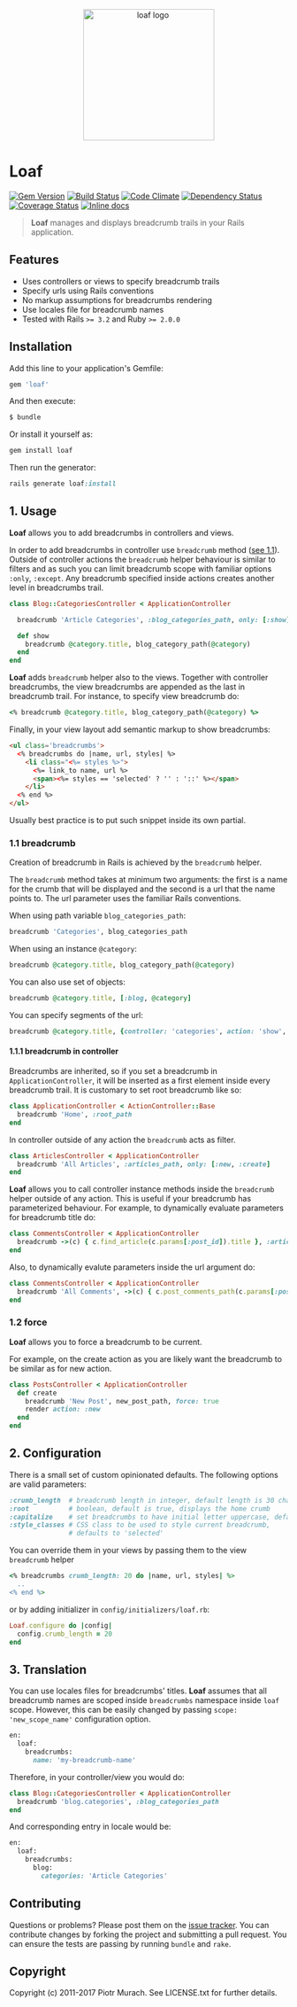 <div align="center">
  <img width="237" src="https://cdn.rawgit.com/piotrmurach/loaf/master/assets/loaf_logo.png" alt="loaf logo" />
</div>

# Loaf

[![Gem Version](https://badge.fury.io/rb/loaf.svg)][gem]
[![Build Status](https://secure.travis-ci.org/piotrmurach/loaf.svg?branch=master)][travis]
[![Code Climate](https://codeclimate.com/github/piotrmurach/loaf/badges/gpa.svg)][codeclimate]
[![Dependency Status](https://gemnasium.com/piotrmurach/loaf.svg?travis)][gemnasium]
[![Coverage Status](https://coveralls.io/repos/github/piotrmurach/loaf/badge.svg?branch=master)][coveralls]
[![Inline docs](http://inch-ci.org/github/piotrmurach/loaf.svg?branch=master)][inchpages]

[gem]: http://badge.fury.io/rb/loaf
[travis]: http://travis-ci.org/piotrmurach/loaf
[codeclimate]: https://codeclimate.com/github/piotrmurach/loaf
[gemnasium]: https://gemnasium.com/piotrmurach/loaf
[coveralls]: https://coveralls.io/github/piotrmurach/loaf
[inchpages]: http://inch-ci.org/github/piotrmurach/loaf

> **Loaf** manages and displays breadcrumb trails in your Rails application.

## Features

* Uses controllers or views to specify breadcrumb trails
* Specify urls using Rails conventions
* No markup assumptions for breadcrumbs rendering
* Use locales file for breadcrumb names
* Tested with Rails `>= 3.2` and Ruby `>= 2.0.0`

## Installation

Add this line to your application's Gemfile:

```ruby
gem 'loaf'
```

And then execute:

```ruby
$ bundle
```

Or install it yourself as:

```ruby
gem install loaf
```

Then run the generator:

```ruby
rails generate loaf:install
```

## 1. Usage

**Loaf** allows you to add breadcrumbs in controllers and views.

In order to add breadcrumbs in controller use `breadcrumb` method ([see 1.1](#11-breadcrumb)). Outside of controller actions the `breadcrumb` helper behaviour is similar to filters and as such you can limit breadcrumb scope with familiar options `:only`, `:except`. Any breadcrumb specified inside actions creates another level in breadcrumbs trail.

```ruby
class Blog::CategoriesController < ApplicationController

  breadcrumb 'Article Categories', :blog_categories_path, only: [:show]

  def show
    breadcrumb @category.title, blog_category_path(@category)
  end
end
```

**Loaf** adds `breadcrumb` helper also to the views. Together with controller breadcrumbs, the view breadcrumbs are appended as the last in breadcrumb trail. For instance, to specify view breadcrumb do:

```ruby
<% breadcrumb @category.title, blog_category_path(@category) %>
```

Finally, in your view layout add semantic markup to show breadcrumbs:

```html
<ul class='breadcrumbs'>
  <% breadcrumbs do |name, url, styles| %>
    <li class="<%= styles %>">
      <%= link_to name, url %>
      <span><%= styles == 'selected' ? '' : '::' %></span>
    </li>
  <% end %>
</ul>
```

Usually best practice is to put such snippet inside its own partial.

### 1.1 breadcrumb

Creation of breadcrumb in Rails is achieved by the `breadcrumb` helper.

The `breadcrumb` method takes at minimum two arguments: the first is a name for the crumb that will be displayed and the second is a url that the name points to. The url parameter uses the familiar Rails conventions.

When using path variable `blog_categories_path`:

```ruby
breadcrumb 'Categories', blog_categories_path
```

When using an instance `@category`:

```ruby
breadcrumb @category.title, blog_category_path(@category)
```

You can also use set of objects:

```ruby
breadcrumb @category.title, [:blog, @category]
```

You can specify segments of the url:

```ruby
breadcrumb @category.title, {controller: 'categories', action: 'show', id: @category.id}
```

#### 1.1.1 breadcrumb in controller

Breadcrumbs are inherited, so if you set a breadcrumb in `ApplicationController`, it will be inserted as a first element inside every breadcrumb trail. It is customary to set root breadcrumb like so:

```ruby
class ApplicationController < ActionController::Base
  breadcrumb 'Home', :root_path
end
```

In controller outside of any action the `breadcrumb` acts as filter.

```ruby
class ArticlesController < ApplicationController
  breadcrumb 'All Articles', :articles_path, only: [:new, :create]
end
```

**Loaf** allows you to call controller instance methods inside the `breadcrumb` helper outside of any action. This is useful if your breadcrumb has parameterized behaviour. For example, to dynamically evaluate parameters for breadcrumb title do:

```ruby
class CommentsController < ApplicationController
  breadcrumb ->(c) { c.find_article(c.params[:post_id]).title }, :articles_path
end
```

Also, to dynamically evalute parameters inside the url argument do:

```ruby
class CommentsController < ApplicationController
  breadcrumb 'All Comments', ->(c) { c.post_comments_path(c.params[:post_id]) }
end
```

### 1.2 force

**Loaf** allows you to force a breadcrumb to be current.

For example, on the create action as you are likely want the breadcrumb to be similar as for new action.

```ruby
class PostsController < ApplicationController
  def create
    breadcrumb 'New Post', new_post_path, force: true
    render action: :new
  end
end
```

## 2. Configuration

There is a small set of custom opinionated defaults. The following options are valid parameters:

```ruby
:crumb_length  # breadcrumb length in integer, default length is 30 characters
:root          # boolean, default is true, displays the home crumb
:capitalize    # set breadcrumbs to have initial letter uppercase, default false
:style_classes # CSS class to be used to style current breadcrumb,
               # defaults to 'selected'
```

You can override them in your views by passing them to the view `breadcrumb` helper

```ruby
<% breadcrumbs crumb_length: 20 do |name, url, styles| %>
  ..
<% end %>
```

or by adding initializer in `config/initializers/loaf.rb`:

```ruby
Loaf.configure do |config|
  config.crumb_length = 20
end
```

## 3. Translation

You can use locales files for breadcrumbs' titles. **Loaf** assumes that all breadcrumb names are scoped inside `breadcrumbs` namespace inside `loaf` scope. However, this can be easily changed by passing `scope: 'new_scope_name'` configuration option.

```ruby
en:
  loaf:
    breadcrumbs:
      name: 'my-breadcrumb-name'
```

Therefore, in your controller/view you would do:

```ruby
class Blog::CategoriesController < ApplicationController
  breadcrumb 'blog.categories', :blog_categories_path
end
```

And corresponding entry in locale would be:

```ruby
en:
  loaf:
    breadcrumbs:
      blog:
        categories: 'Article Categories'
```

## Contributing

Questions or problems? Please post them on the [issue tracker](https://github.com/piotrmurach/loaf/issues). You can contribute changes by forking the project and submitting a pull request. You can ensure the tests are passing by running `bundle` and `rake`.

## Copyright

Copyright (c) 2011-2017 Piotr Murach. See LICENSE.txt for further details.
